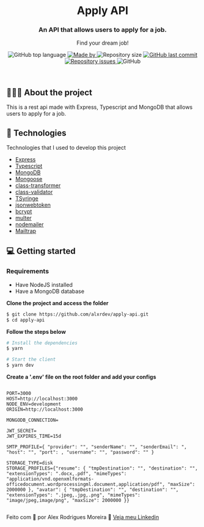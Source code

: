 <h1 align="center">
	Apply API
</h1>

<h3 align="center">
  An API that allows users to apply for a job.
</h3>

<p align="center">Find your dream job!</p>

<p align="center">
  <img alt="GitHub top language" src="https://img.shields.io/github/languages/top/alxrdev/apply-api?color=%23f58635">

  <a href="https://www.linkedin.com/in/alxrdev/" target="_blank" rel="noopener noreferrer">
    <img alt="Made by" src="https://img.shields.io/badge/made%20by-alex%20rodrigues%20moreira-%23f58635">
  </a>

  <img alt="Repository size" src="https://img.shields.io/github/repo-size/alxrdev/apply-api?color=%23f58635">

  <a href="https://github.com/alxrdev/hcco/commits/master">
    <img alt="GitHub last commit" src="https://img.shields.io/github/last-commit/alxrdev/apply-api?color=%23f58635">
  </a>

  <a href="https://github.com/alxrdev/hcco/issues">
    <img alt="Repository issues" src="https://img.shields.io/github/issues/alxrdev/apply-api?color=%23f58635">
  </a>

  <img alt="GitHub" src="https://img.shields.io/github/license/alxrdev/apply-api?color=%23f58635">
</p>
</br>

## 💇🏻‍♂️ About the project

This is a rest api made with Express, Typescript and MongoDB that allows users to apply for a job.

## 🚀 Technologies

Technologies that I used to develop this project

- [Express](https://expressjs.com/)
- [Typescript](https://www.typescriptlang.org/)
- [MongoDB](https://www.mongodb.com/)
- [Mongoose](https://mongoosejs.com/)
- [class-transformer](https://github.com/typestack/class-transformer)
- [class-validator](https://github.com/typestack/class-validator)
- [TSyringe](https://github.com/microsoft/tsyringe)
- [jsonwebtoken](https://www.npmjs.com/package/jsonwebtoken)
- [bcrypt](https://www.npmjs.com/package/bcrypt)
- [multer](https://www.npmjs.com/package/multer)
- [nodemailer](https://www.npmjs.com/package/nodemailer)
- [Mailtrap](https://mailtrap.io/)

## 💻 Getting started

### Requirements

- Have NodeJS installed
- Have a MongoDB database

**Clone the project and access the folder**

```bash
$ git clone https://github.com/alxrdev/apply-api.git
$ cd apply-api
```

**Follow the steps below**
```bash
# Install the dependencies
$ yarn

# Start the client
$ yarn dev
```

**Create a '.env' file on the root folder and add your configs**
```

PORT=3000
HOST=http://localhost:3000
NODE_ENV=development
ORIGIN=http://localhost:3000

MONGODB_CONNECTION=

JWT_SECRET=
JWT_EXPIRES_TIME=15d

SMTP_PROFILE={ "provider": "", "senderName": "", "senderEmail": ", "host": "", "port": , "username": "", "password": "" }

STORAGE_TYPE=disk
STORAGE_PROFILES={"resume": { "tmpDestination": "", "destination": "", "extensionTypes": ".docx,.pdf", "mimeTypes": "application/vnd.openxmlformats-officedocument.wordprocessingml.document,application/pdf", "maxSize": 2000000 }, "avatar": { "tmpDestination": "", "destination": "", "extensionTypes": ".jpeg,.jpg,.png", "mimeTypes": "image/jpeg,image/png", "maxSize": 2000000 }}


```

Feito com 💜 por Alex Rodrigues Moreira 👋 [Veja meu Linkedin](https://www.linkedin.com/in/alxrdev/)
